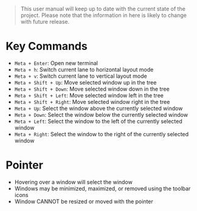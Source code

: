 > This user manual will keep up to date with the current state of the project.
> Please note that the information in here is likely to change with future release.

# Key Commands
- `Meta + Enter`: Open new terminal
- `Meta + h`: Switch current lane to horizontal layout mode
- `Meta + v`: Switch current lane to vertical layout mode
- `Meta + Shift + Up`: Move selected window up in the tree
- `Meta + Shift + Down`: Move selected window down in the tree
- `Meta + Shift + Left`: Move selected window left in the tree
- `Meta + Shift + Right`: Move selected window right in the tree
- `Meta + Up`: Select the window above the currently selected window
- `Meta + Down`: Select the window below the currently selected window
- `Meta + Left`: Select the window to the left of the currently selected window
- `Meta + Right`: Select the window to the right of the currently selected window

# Pointer
- Hovering over a window will select the window
- Windows may be minimized, maximized, or removed using the toolbar icons
- Window CANNOT be resized or moved with the pointer